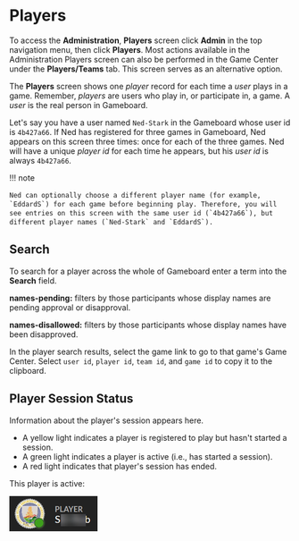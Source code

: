 # Players

To access the **Administration**, **Players** screen click **Admin** in the top navigation menu, then click **Players**. Most actions available in the Administration Players screen can also be performed in the Game Center under the **Players/Teams** tab. This screen serves as an alternative option.

The **Players** screen shows one *player* record for each time a *user* plays in a game. Remember, *players* are users who play in, or participate in, a game. A *user* is the real person in Gameboard.

Let's say you have a user named `Ned-Stark` in the Gameboard whose user id is `4b427a66`. If Ned has registered for three games in Gameboard, Ned appears on this screen three times: once for each of the three games. Ned will have a unique *player id* for each time he appears, but his *user id* is always `4b427a66`.

!!! note

    Ned can optionally choose a different player name (for example, `EddardS`) for each game before beginning play. Therefore, you will see entries on this screen with the same user id (`4b427a66`), but different player names (`Ned-Stark` and `EddardS`).

## Search

To search for a player across the whole of Gameboard enter a term into the **Search** field.

**names-pending:** filters by those participants whose display names are pending approval or disapproval.

**names-disallowed:** filters by those participants whose display names have been disapproved.

In the player search results, select the game link to go to that game's Game Center. Select `user id`, `player id`, `team id`, and `game id` to copy it to the clipboard.

## Player Session Status

Information about the player's session appears here.

- A yellow light indicates a player is registered to play but hasn't started a session.
- A green light indicates a player is active (i.e., has started a session).
- A red light indicates that player's session has ended.

This player is active:

![green light](img/active-player.png)
